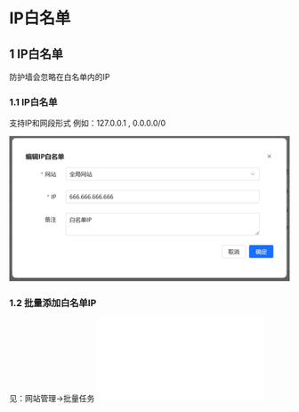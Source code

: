 # IP白名单
 
## 1 IP白名单 
防护墙会忽略在白名单内的IP
### 1.1 IP白名单
支持IP和网段形式
例如：127.0.0.1 , 0.0.0.0/0

![IP白名单](/images/ipwhite.png)
 
### 1.2 批量添加白名单IP
见：网站管理->批量任务
![批量添加白名单IP](./BatchTask.md)